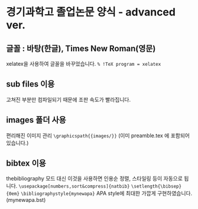 ﻿# 경기과학고 졸업논문 양식 - advanced ver.

## 글꼴 : 바탕(한글), Times New Roman(영문)
xelatex을 사용하여 글꼴을 바꾸었습니다. 
`% !TeX program = xelatex`

## sub files 이용
고쳐진 부분만 컴파일되기 때문에 조판 속도가 빨라집니다.

## images 폴더 사용
편리해진 이미지 관리
`\graphicspath{{images/}}`
(이미 preamble.tex 에 포함되어 있습니다.)

## bibtex 이용
thebibliography 모드 대신 이것을 사용하면 인용순 정렬, 스타일링 등이 자동으로 됩니다.
`\usepackage[numbers,sort&compress]{natbib}`
`\setlength{\bibsep}{0em}`
`\bibliographystyle{mynewapa}`
APA style에 최대한 가깝게 구현하였습니다. (mynewapa.bst)
